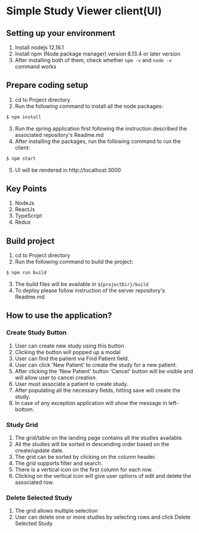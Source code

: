 # Simple Study Viewer client(UI)

## Setting up your environment

1. Install nodejs 12.16.1
2. Install npm (Node package manager) version 6.13.4 or later version
3. After installing both of them, check whether `npm -v` and `node -v` command works

## Prepare coding setup

1. cd to Project directory
2. Run the following command to install all the node packages:
```bash
$ npm install
```
3. Run the spring application first following the instruction described the associated repository's Readme.md
4. After installing the packages, run the following command to run the client:
```bash
$ npm start
```
5. UI will be rendered in http://localhost:3000

## Key Points

1. NodeJs
2. ReactJs
3. TypeScript
4. Redux

## Build project

1. cd to Project directory
2. Run the following command to build the project:
```bash
$ npm run build
```
3. The build files will be available in `${projectDir}/build`
4. To deploy please follow instruction of the server repository's Readme.md

## How to use the application?

### Create Study Button

1. User can create new study using this button
2. Clicking the button will popped up a modal
3. User can find the patient via Find Patient field.
4. User can click 'New Patient' to create the study for a new patient.
5. After clicking the 'New Patient' button 'Cancel' button will be visible and will allow user to cancel creation.
6. User must associate a patient to create study.
7. After populating all the necessary fields, hitting save will create the study.
8. In case of any exception application will show the message in left-bottom.

### Study Grid

1. The grid/table on the landing page contains all the studies available.
2. All the studies will be sorted in descending order based on the create/update date.
3. The grid can be sorted by clicking on the column header.
4. The grid supports filter and search.
5. There is a vertical icon on the first column for each row.
6. Clicking on the vertical icon will give user options of edit and delete the associated row.

### Delete Selected Study

1. The grid allows multiple selection
2. User can delete one or more studies by selecting rows and click Delete Selected Study
